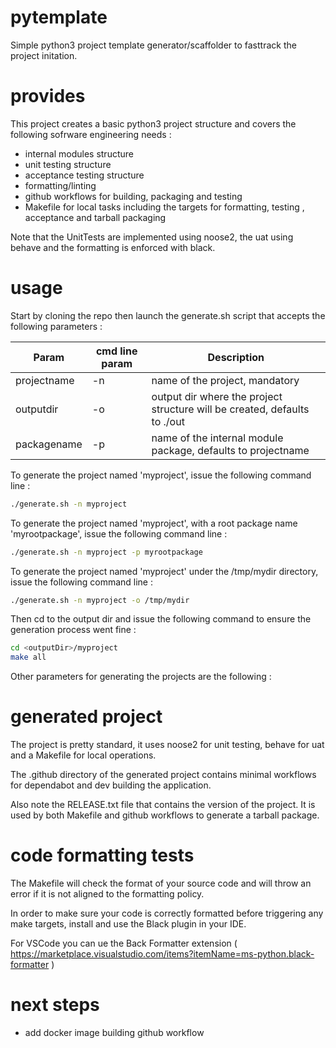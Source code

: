# pytemplate

Simple python3 project template generator/scaffolder to fasttrack the project initation.

# provides

This project creates a basic python3 project structure and covers the following sofrware engineering needs : 

* internal modules structure
* unit testing structure 
* acceptance testing structure
* formatting/linting
* github workflows for building, packaging and testing
* Makefile for local tasks including the targets for formatting, testing , acceptance and tarball packaging

Note that the UnitTests are implemented using noose2, the uat using behave and the formatting is enforced with black.

# usage

Start by cloning the repo then launch the generate.sh script that accepts the following parameters : 

| Param        | cmd line param     | Description |
|--------------|-----------|------------|
| projectname | -n      | name of the project, mandatory       |
| outputdir   | -o  | output dir where the project structure will be created, defaults to ./out       |
| packagename   | -p  | name of the internal module package, defaults to projectname |

To generate the project named 'myproject', issue the following command line : 

```bash
./generate.sh -n myproject
```

To generate the project named 'myproject', with a root package name 'myrootpackage', issue the following command line : 

```bash
./generate.sh -n myproject -p myrootpackage
```

To generate the project named 'myproject' under the /tmp/mydir directory, issue the following command line : 

```bash
./generate.sh -n myproject -o /tmp/mydir
```

Then cd to the output dir and issue the following command to ensure the generation process went fine : 

```bash
cd <outputDir>/myproject
make all
```

Other parameters for generating the projects are the following : 



# generated project

The project is pretty standard, it uses noose2 for unit testing, behave for uat and a Makefile for local operations.

The .github directory of the generated project contains minimal workflows for dependabot and dev building the application.

Also note the RELEASE.txt file that contains the version of the project. It is used by both Makefile and github workflows to generate a tarball package.

# code formatting tests

The Makefile will check the format of your source code and will throw an error if it is not aligned to the formatting policy.

In order to make sure your code is correctly formatted before triggering any make targets, install and use the Black plugin in your IDE.

For VSCode you can ue the Back Formatter extension ( https://marketplace.visualstudio.com/items?itemName=ms-python.black-formatter )

# next steps 

* add docker image building github workflow







